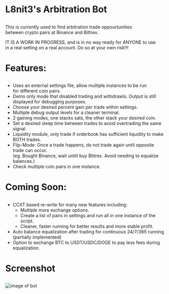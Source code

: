 # L8nit3's Arbitration Bot
##
This is currently used to find arbitration trade oppourtunities  
between crypto pairs at Binance and Bittrex.

IT IS A WORK IN PROGRESS, and is in no way ready for ANYONE to use  
in a real setting on a real account. Do so at your own risk!!!

# Features:
##
- Uses an external settings file, allow multiple instances to be run  
for different coin pairs.  
- Demo only mode that disabled trading and withdrawls. Output is still  
displayed for debugging purposes. 
- Choose your desired percent gain per trade within settings.  
- Multiple debug output levels for a cleaner terminal.  
- 2 gaining modes, one stacks sats, the other stack your desired coin.  
- Set a desired sleep time between trades to avoid overtrading the same signal.  
- Liquidity module, only trade if orderbook has sufficient liquidity to make BOTH trades.    
- Flip-Mode: Once a trade happens, do not trade again until opposite trade can occur.   
(eg. Bought Binance, wait untill buy Bittrex. Avoid needing to equalize balances.)  
- Check multiple coin pairs in one instance.  

# Coming Soon:
##
- CCXT based re-write for many new features including:  
    - Multiple more exchange options.  
    - Create a list of pairs in settings and run all in one instance of the script.  
    - Cleaner, faster running for better results and more stable profit.  
- Auto balance equalization after trading for continuous 24/7/365 running (partially implemented)  
- Option to exchange BTC to USDT/USDC/DOGE to pay less fees during equalization.  

# Screenshot
##
![image of bot](https://i.imgur.com/g9Cwulr.jpg)
